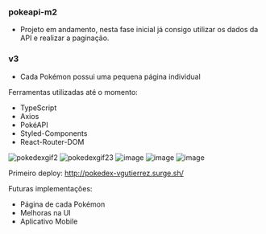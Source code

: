 ### pokeapi-m2

- Projeto em andamento, nesta fase inicial já consigo utilizar os dados da API e realizar a paginação.

### v3
- Cada Pokémon possui uma pequena página individual



Ferramentas utilizadas até o momento:

- TypeScript
- Axios
- PokéAPI
- Styled-Components
- React-Router-DOM

![pokedexgif2](https://user-images.githubusercontent.com/62355596/82861680-796e5b00-9eeb-11ea-96dc-c950a0e90b82.gif)
![pokedexgif23](https://user-images.githubusercontent.com/62355596/82861903-1df09d00-9eec-11ea-8c98-b008bdb15a07.gif)
![image](https://user-images.githubusercontent.com/62355596/83975861-1ce44600-a8c4-11ea-837f-c5419122f29d.png)
![image](https://user-images.githubusercontent.com/62355596/83975880-3eddc880-a8c4-11ea-83f1-04eb2c85abbc.png)
![image](https://user-images.githubusercontent.com/62355596/83975890-4ef5a800-a8c4-11ea-8552-7134119a736c.png)


Primeiro deploy: http://pokedex-vgutierrez.surge.sh/

Futuras implementações: 

- Página de cada Pokémon
- Melhoras na UI 
- Aplicativo Mobile
